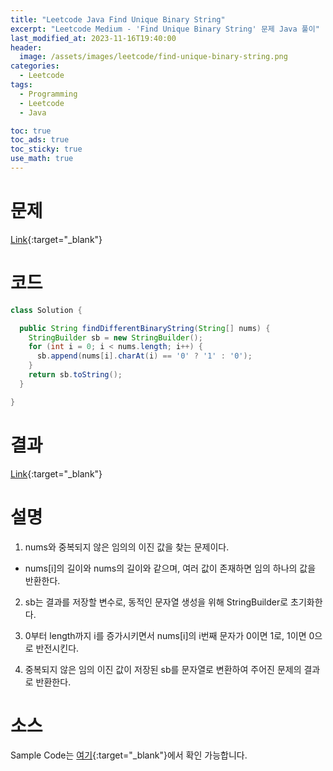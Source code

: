 ```yaml
---
title: "Leetcode Java Find Unique Binary String"
excerpt: "Leetcode Medium - 'Find Unique Binary String' 문제 Java 풀이"
last_modified_at: 2023-11-16T19:40:00
header:
  image: /assets/images/leetcode/find-unique-binary-string.png
categories:
  - Leetcode
tags:
  - Programming
  - Leetcode
  - Java

toc: true
toc_ads: true
toc_sticky: true
use_math: true
---
```

# 문제
[Link](https://leetcode.com/problems/find-unique-binary-string){:target="_blank"}

# 코드
```java
class Solution {

  public String findDifferentBinaryString(String[] nums) {
    StringBuilder sb = new StringBuilder();
    for (int i = 0; i < nums.length; i++) {
      sb.append(nums[i].charAt(i) == '0' ? '1' : '0');
    }
    return sb.toString();
  }

}
```

# 결과
[Link](https://leetcode.com/problems/find-unique-binary-string/submissions/1100093000/){:target="_blank"}

# 설명
1. nums와 중복되지 않은 임의의 이진 값을 찾는 문제이다.
- nums[i]의 길이와 nums의 길이와 같으며, 여러 값이 존재하면 임의 하나의 값을 반환한다.

2. sb는 결과를 저장할 변수로, 동적인 문자열 생성을 위해 StringBuilder로 초기화한다.

3. 0부터 length까지 i를 증가시키면서 nums[i]의 i번째 문자가 0이면 1로, 1이면 0으로 반전시킨다.

4. 중복되지 않은 임의 이진 값이 저장된 sb를 문자열로 변환하여 주어진 문제의 결과로 반환한다.

# 소스
Sample Code는 [여기](https://github.com/GracefulSoul/leetcode/blob/master/src/main/java/gracefulsoul/problems/FindUniqueBinaryString.java){:target="_blank"}에서 확인 가능합니다.